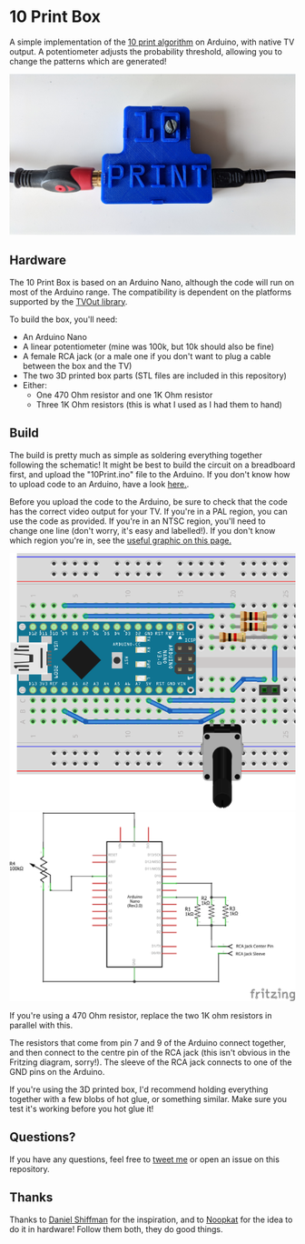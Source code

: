 # 10 Print Box

A simple implementation of the [10 print algorithm](https://10print.org) on Arduino, with native TV output.
A potentiometer adjusts the probability threshold, allowing you to change the patterns which are generated!

[![Assembled](assembled.jpg)](https://www.youtube.com/watch?v=Z7ymfy0DB0M)

## Hardware

The 10 Print Box is based on an Arduino Nano, although the code will run on most of the Arduino range. The compatibility is dependent on the platforms supported by the [TVOut library](https://playground.arduino.cc/Main/TVout).

To build the box, you'll need:
- An Arduino Nano
- A linear potentiometer (mine was 100k, but 10k should also be fine)
- A female RCA jack (or a male one if you don't want to plug a cable between the box and the TV)
- The two 3D printed box parts (STL files are included in this repository)
- Either:
  - One 470 Ohm resistor and one 1K Ohm resistor
  - Three 1K Ohm resistors (this is what I used as I had them to hand)

## Build

The build is pretty much as simple as soldering everything together following the schematic! It might be best to build the circuit on a breadboard first, and upload the "10Print.ino" file to the Arduino. If you don't know how to upload code to an Arduino, have a look [here.](https://www.arduino.cc/en/Main/Howto).

Before you upload the code to the Arduino, be sure to check that the code has the correct video output for your TV. If you're in a PAL region, you can use the code as provided. If you're in an NTSC region, you'll need to change one line (don't worry, it's easy and labelled!). If you don't know which region you're in, see the [useful graphic on this page.](https://en.wikipedia.org/wiki/PAL)

![Fritzing diagram](breadboard.png)
![Schematic](schematic.png)

If you're using a 470 Ohm resistor, replace the two 1K ohm resistors in parallel with this.

The resistors that come from pin 7 and 9 of the Arduino connect together, and then connect to the centre pin of the RCA jack (this isn't obvious in the Fritzing diagram, sorry!). The sleeve of the RCA jack connects to one of the GND pins on the Arduino.

If you're using the 3D printed box, I'd recommend holding everything together with a few blobs of hot glue, or something similar. Make sure you test it's working before you hot glue it!

## Questions?
If you have any questions, feel free to [tweet me](https://twitter.com/walkerdanny) or open an issue on this repository.


## Thanks
Thanks to [Daniel Shiffman](https://github.com/shiffman) for the inspiration, and to [Noopkat](https://github.com/noopkat) for the idea to do it in hardware! Follow them both, they do good things.
